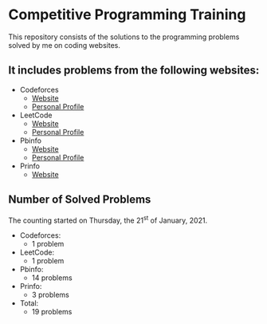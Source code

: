 # Competitive Programming Training

This repository consists of the solutions to the programming problems solved by me on coding websites.

## It includes problems from the following websites:

- Codeforces
  - [Website](https://codeforces.com/)
  - [Personal Profile](https://codeforces.com/profile/TudorGalatan)
- LeetCode
  - [Website](https://leetcode.com/)
  - [Personal Profile](https://leetcode.com/TudorGalatan/)
- Pbinfo
  - [Website](https://www.pbinfo.ro/)
  - [Personal Profile](https://www.pbinfo.ro/profil/tudorgalatan)
- Prinfo
  - [Website](https://probleme.programarecurabdare.ro/)

## Number of Solved Problems

The counting started on Thursday, the 21<sup>st</sup> of January, 2021.

- Codeforces:
  - 1 problem
- LeetCode:
  - 1 problem
- Pbinfo:
  - 14 problems
- Prinfo:
  - 3 problems
- Total:
  - 19 problems